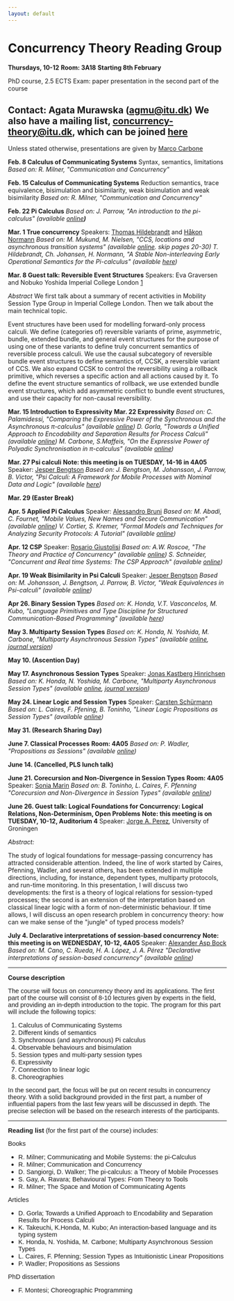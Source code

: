 ```yaml
---
layout: default
---
```


# Concurrency Theory Reading Group

**Thursdays, 10-12**
**Room: 3A18**
**Starting 8th February**

PhD course, 2.5 ECTS
Exam: paper presentation in the second part of the course

Contact: Agata Murawska (agmu@itu.dk)
We also have a mailing list, concurrency-theory@itu.dk, which can be
joined
[here](https://mailman.itu.dk/mailman/listinfo/concurrency-theory)
----

Unless stated otherwise, presentations are given by [Marco Carbone](http://www.itu.dk/people/maca/)
 
 **Feb. 8 Calculus of Communicating Systems**
  Syntax, semantics, limitations
 *Based on: R. Milner, "Communication and Concurrency"*
 
 **Feb. 15 Calculus of Communicating Systems**
  Reduction semantics, trace equivalence, bisimulation and bisimilarity, weak bisimulation and weak bisimilarity
 *Based on: R. Milner, "Communication and Concurrency"*
 
 **Feb. 22 Pi Calculus**
 *Based on: J. Parrow, "An introduction to the pi-calculus" (available [online](https://www.risc.jku.at/education/oldmoodle/file.php/28/intro-1.pdf)**)***
 
 **Mar. 1 True concurrency**
  Speakers: [Thomas Hildebrandt](http://www.itu.dk/~hilde/) and [Håkon Normann](mailto:hnor@itu.dk "wikilink")
 *Based on:*
 *M. Mukund, M. Nielsen, "CCS, locations and asynchronous transition systems" (available [online](https://tidsskrift.dk/daimipb/article/viewFile/6630/5752). skip pages 20-30)*
 *T. Hildebrandt, Ch. Johansen, H. Normann, "A Stable Non-interleaving Early Operational Semantics for the Pi-calculus" (available* *[here](file/view/LATA17_long_main.pdf/626898183/LATA17_long_main.pdf "wikilink"))*
 
 **Mar. 8 Guest talk: Reversible Event Structures**
  Speakers: Eva Graversen and Nobuko Yoshida
  Imperial College London [1](http://mrg.doc.ic.ac.uk/)
 
 *Abstract*
  We first talk about a summary of recent activities in Mobility Session Type Group in Imperial College London. Then we talk about the main technical topic.
 
  Event structures have been used for modelling forward-only process calculi. We define (categories of) reversible variants of prime, asymmetric, bundle, extended bundle, and general event structures for the purpose of using one of these variants to define truly concurrent semantics of reversible process calculi. We use the causal subcategory of reversible bundle event structures to define semantics of, CCSK, a reversible variant of CCS. We also expand CCSK to control the reversibility using a rollback primitive, which reverses a specific action and all actions caused by it. To define the event structure semantics of rollback, we use extended bundle event structures, which add asymmetric conflict to bundle event structures, and use their capacity for non-causal reversibility.
 
 **Mar. 15 Introduction to Expressivity**
 **Mar. 22 Expressivity**
 *Based on:*
 *C. Palamidessi, "Comparing the Expressive Power of the Synchronous and the Asynchronous π-calculus" (available [online](http://www.lix.polytechnique.fr/~catuscia/papers/pi_calc/mscs.pdf))*
 *D. Gorla, "Towards a Unified Approach to Encodability and Separation Results for Process Calculi" (available [online](http://wwwusers.di.uniroma1.it/~gorla/papers/G-IC10.pdf))*
 *M. Carbone, S.Maffeis, "On the Expressive Power of Polyadic Synchronisation in π-calculus" (available [online](https://www.doc.ic.ac.uk/~maffeis/papers/njc03.pdf))*
 
 **Mar. 27 Psi calculi**
 **Note: this meeting is on TUESDAY, 14-16 in 4A05**
  Speaker: [Jesper Bengtson](http://www.itu.dk/people/jebe/)
 *Based on:*
 *J. Bengtson, M. Johansson, J. Parrow, B. Victor, "Psi Calculi: A Framework for Mobile Processes with Nominal Data and Logic" (available [here](file/view/psi.pdf/628322929/psi.pdf "wikilink"))*
 
 **Mar. 29 (Easter Break)**
 
 **Apr. 5 Applied Pi Calculus**
  Speaker: [Alessandro Bruni](https://alessandrobruni.name/)
 *Based on:*
 *M. Abadi, C. Fournet, "Mobile Values, New Names and Secure Communication" (available [online](http://seclab.stanford.edu/pcl/cs259/WWW06/papers/p104-abadi.pdf))*
 *V. Cortier, S. Kremer, "Formal Models and Techniques for Analyzing Security Protocols: A Tutorial" (available [online](https://www.infsec.cs.uni-saarland.de/wp-content/uploads/sites/2/2017/04/CK-fntpl-14.pdf))*
 
 **Apr. 12 CSP**
  Speaker: [Rosario Giustolisi](https://itu.dk/people/rosg/)
 *Based on:*
 *A.W. Roscoe, "The Theory and Practice of Concurrency" (available [online](http://www.cs.ox.ac.uk/ucs/tpc2010.pdf))*
 *S. Schneider, "Concurrent and Real time Systems: The CSP Approach" (available [online](http://www.computing.surrey.ac.uk/personal/st/S.Schneider/books/CRTS.pdf))*
 
 **Apr. 19 Weak Bisimilarity in Psi Calculi**
  Speaker: [Jesper Bengtson](http://www.itu.dk/people/jebe/)
 *Based on:*
 *M. Johansson, J. Bengtson, J. Parrow, B. Victor, "Weak Equivalences in Psi-calculi" (available [online](https://pdfs.semanticscholar.org/c05f/f57dd762489885a896d8be41b9310b3ab0ee.pdf))*
 
 **Apr 26. Binary Session Types**
 *Based on:*
 *K. Honda, V.T. Vasconcelos, M. Kubo, "Language Primitives and Type Discipline for Structured Communication-Based Programming" (available [here](file/view/sessiontypes.pdf/629781253/sessiontypes.pdf "wikilink"))*
 
 **May 3. Multiparty Session Types**
 *Based on:*
 *K. Honda, N. Yoshida, M. Carbone, "Multiparty Asynchronous Session Types" (available [online](https://www.doc.ic.ac.uk/~yoshida/multiparty/multiparty.pdf), [journal version](http://mrg.doc.ic.ac.uk/publications/multiparty-asynchronous-session-types-jacm/jacm.pdf))*
 
 **May 10. (Ascention Day)**
 
 **May 17. Asynchronous Session Types**
  Speaker: [Jonas Kastberg Hinrichsen](https://www.itu.dk/people/jkas/)
 *Based on:*
 *K. Honda, N. Yoshida, M. Carbone, "Multiparty Asynchronous Session Types" (available [online](https://www.doc.ic.ac.uk/~yoshida/multiparty/multiparty.pdf), [journal version](http://mrg.doc.ic.ac.uk/publications/multiparty-asynchronous-session-types-jacm/jacm.pdf))*
 
 **May 24. Linear Logic and Session Types**
  Speaker: [Carsten Schürmann](https://www.itu.dk/~carsten/)
 *Based on:*
 *L. Caires, F. Pfening, B. Toninho, "Linear Logic Propositions as Session Types" (available [online](http://www.cs.cmu.edu/~fp/papers/mscs13.pdf))*
 
 **May 31. (Research Sharing Day)**
 
 **June 7. Classical Processes**
 **Room: 4A05**
 *Based on:*
 *P. Wadler, "Propositions as Sessions" (available [online](https://homepages.inf.ed.ac.uk/wadler/papers/propositions-as-sessions/propositions-as-sessions-jfp.pdf))*
 
 **June 14. (Cancelled, PLS lunch talk)**
 
 **June 21. Corecursion and Non-Divergence in Session Types**
 **Room: 4A05**
  Speaker: [Sonia Marin](http://www.lix.polytechnique.fr/Labo/Sonia.Marin/)
 *Based on:*
 *B. Toninho, L. Caires, F. Pfenning "Corecursion and Non-Divergence in Session Types" (available [online](https://www.cs.cmu.edu/~btoninho/corec.pdf))*
 
 **June 26. Guest talk: Logical Foundations for Concurrency: Logical Relations, Non-Determinism, Open Problems**
 **Note: this meeting is on TUESDAY, 10-12, Auditorium 4**
  Speaker: [Jorge A. Perez](https://sites.google.com/view/japerezp/)*,* University of Groningen
 
 *Abstract:*
 
  The study of logical foundations for message-passing concurrency has attracted considerable attention. Indeed, the line of work started by Caires, Pfenning, Wadler, and several others, has been extended in multiple directions, including, for instance, dependent types, multiparty protocols, and run-time monitoring. In this presentation, I will discuss two developments: the first is a theory of logical relations for session-typed processes; the second is an extension of the interpretation based on classical linear logic with a form of non-deterministic behaviour. If time allows, I will discuss an open research problem in concurrency theory: how can we make sense of the "jungle" of typed process models?
 
 **July 4. Declarative interpretations of session-based concurrency**
 **Note: this meeting is on WEDNESDAY, 10-12, 4A05**
  Speaker: [Alexander Asp Bock](https://www.itu.dk/people/albo/)
 *Based on:*
 *M. Cano, C. Rueda, H. A. López, J. A. Pérez "Declarative interpretations of session-based concurrency" (available [online](http://delivery.acm.org/10.1145/2800000/2790513/p67-cano.pdf?ip=130.226.132.10&id=2790513&acc=ACTIVE%20SERVICE&key=36332CD97FA87885%2E6A18944DEFDDF4C0%2E4D4702B0C3E38B35%2E4D4702B0C3E38B35&__acm__=1529517233_6abe49abd474a2d3b4043afedac59bd0))*
 
----


**Course description**

<span style="font-family: Calibri,sans-serif; font-size: 14.6667px">The
course will focus on concurrency theory and its applications. The first
part of the course will consist of 8-10 lectures given by experts in the
field, and providing an in-depth introduction to the topic. The program
for this part will include the following topics:</span>

1.  <span style="font-family: Calibri,sans-serif; font-size: 14.6667px">Calculus
    of Communicating Systems</span>
2.  <span style="font-family: Calibri,sans-serif; font-size: 14.6667px">Different
    kinds of semantics</span>
3.  <span style="font-family: Calibri,sans-serif; font-size: 14.6667px">Synchronous
    (and asynchronous) Pi calculus</span>
4.  <span style="font-family: Calibri,sans-serif; font-size: 14.6667px">Observable
    behaviours and bisimulation</span>
5.  <span style="font-family: Calibri,sans-serif; font-size: 14.6667px">Session
    types and multi-party session types</span>
6.  <span style="font-family: Calibri,sans-serif; font-size: 14.6667px">Expressivity</span>
7.  <span style="font-family: Calibri,sans-serif; font-size: 14.6667px">Connection
    to linear logic</span>
8.  <span style="font-family: Calibri,sans-serif; font-size: 14.6667px">Choreographies</span>


<span style="font-family: Calibri,sans-serif; font-size: 14.6667px">In
the second part, the focus will be put on recent results in concurrency
theory. With a solid background provided in the first part, a number of
influential papers from the last few years will be discussed in depth.
The precise selection will be based on the research interests of the
participants.</span>

----
<span style="font-family: Calibri,sans-serif; font-size: 14.6667px">**Reading
list** (for the first part of the course) includes:</span>

<span style="font-family: Calibri,sans-serif; font-size: 14.6667px">Books</span>

-   <span style="font-family: Calibri,sans-serif; font-size: 14.6667px"> R.
    Milner; Communicating and Mobile Systems: the pi-Calculus</span>
-   <span style="font-family: Calibri,sans-serif; font-size: 14.6667px"><span style="font-family: Calibri,sans-serif; font-size: 14.6667px">R.
    Milner; </span>Communication and Concurrency</span>
-   <span style="font-family: Calibri,sans-serif; font-size: 14.6667px">D.
    Sangiorgi, D. Walker; The pi-calculus: a Theory of Mobile
    Processes</span>
-   <span style="font-family: Calibri,sans-serif; font-size: 14.6667px">S.
    Gay, A. Ravara; Behavioural Types: From Theory to Tools</span>
-   <span style="font-family: Calibri,sans-serif; font-size: 14.6667px">R.
    Milner; The Space and Motion of Communicating Agents</span>


<span style="font-family: Calibri,sans-serif; font-size: 14.6667px">Articles</span>

-   <span style="font-family: Calibri,sans-serif; font-size: 14.6667px">D.
    Gorla; Towards a Unified Approach to Encodability and Separation
    Results for Process Calculi</span>
-   <span style="font-family: Calibri,sans-serif; font-size: 14.6667px">K.
    Takeuchi, K.Honda, M. Kubo; An interaction-based language and its
    typing system</span>
-   <span style="font-family: Calibri,sans-serif; font-size: 14.6667px">K.
    Honda, N. Yoshida, M. Carbone; Multiparty Asynchronous Session
    Types</span>
-   <span style="font-family: Calibri,sans-serif; font-size: 14.6667px">L.
    Caires, F. Pfenning; Session Types as Intuitionistic Linear
    Propositions</span>
-   <span style="font-family: Calibri,sans-serif; font-size: 14.6667px">P.
    Wadler; Propositions as Sessions</span>


<span style="font-family: Calibri,sans-serif; font-size: 14.6667px">PhD
dissertation</span>

-   <span style="font-family: Calibri,sans-serif; font-size: 14.6667px">F.
    Montesi; Choreographic Programming</span>
